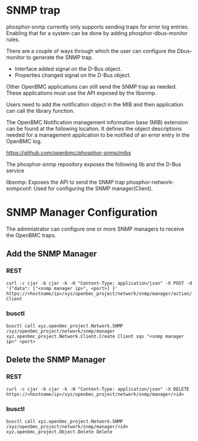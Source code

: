 # SNMP trap

phosphor-snmp currently only supports sending traps for error log entries.
Enabling that for a system can be done by adding phosphor-dbus-monitor rules.

There are a couple of ways through which the user can configure the Dbus-monitor
to generate the SNMP trap.

* Interface added signal on the D-Bus object.
* Properties changed signal on the D-Bus object.

Other OpenBMC applications can still send the SNMP trap as needed. These
applications must use the API exposed by the libsnmp.

Users need to add the notification object in the MIB and then application can
call the library function.

The OpenBMC Notification management information base (MIB) extension can be
found at the following location.
It defines the object descriptions needed for a management application to be
notified of an error entry in the OpenBMC log.

https://github.com/openbmc/phosphor-snmp/mibs

The phosphor-snmp repository exposes the following lib and the D-Bus service

libsnmp: Exposes the API to send the SNMP trap
phosphor-network-snmpconf: Used for configuring the SNMP manager(Client).

# SNMP Manager Configuration

The administrator can configure one or more SNMP managers to receive the OpenBMC
traps.

## Add the SNMP Manager

### REST

```curl -c cjar -b cjar -k -H "Content-Type: application/json" -X POST -d '{"data": ["<snmp manager ip>", <port>] }' https://<hostname/ip>/xyz/openbmc_project/network/snmp/manager/action/Client```

### busctl

```busctl call xyz.openbmc_project.Network.SNMP /xyz/openbmc_project/network/snmp/manager xyz.openbmc_project.Network.Client.Create Client sqs "<snmp manager ip>" <port>```

## Delete the SNMP Manager

### REST

```curl -c cjar -b cjar -k -H "Content-Type: application/json" -X DELETE https://<hostname/ip>/xyz/openbmc_project/network/snmp/manager/<id>```

### busctl

```busctl call xyz.openbmc_project.Network.SNMP /xyz/openbmc_project/network/snmp/manager/<id> xyz.openbmc_project.Object.Delete Delete```

